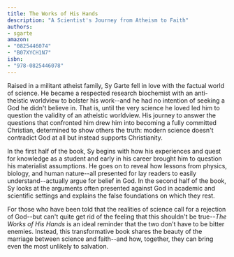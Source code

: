```yaml
---
title: The Works of His Hands
description: "A Scientist's Journey from Atheism to Faith"
authors:
- sgarte
amazon:
- "0825446074"
- "B07XYCH1N7"
isbn:
- "978-0825446078"
---
```

Raised in a militant atheist family, Sy Garte fell in love with the factual world of science. He became a respected research biochemist with an anti-theistic worldview to bolster his work--and he had no intention of seeking a God he didn't believe in. That is, until the very science he loved led him to question the validity of an atheistic worldview. His journey to answer the questions that confronted him drew him into becoming a fully committed Christian, determined to show others the truth: modern science doesn't contradict God at all but instead supports Christianity.

In the first half of the book, Sy begins with how his experiences and quest for knowledge as a student and early in his career brought him to question his materialist assumptions. He goes on to reveal how lessons from physics, biology, and human nature--all presented for lay readers to easily understand--actually argue for belief in God. In the second half of the book, Sy looks at the arguments often presented against God in academic and scientific settings and explains the false foundations on which they rest.

For those who have been told that the realities of science call for a rejection of God--but can't quite get rid of the feeling that this shouldn't be true--_The Works of His Hands_ is an ideal reminder that the two don't have to be bitter enemies. Instead, this transformative book shares the beauty of the marriage between science and faith--and how, together, they can bring even the most unlikely to salvation. 
